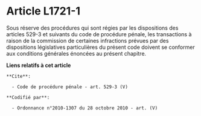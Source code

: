 # Article L1721-1

Sous réserve des procédures qui sont régies par les dispositions des articles 529-3 et suivants du code de procédure pénale,
les transactions à raison de la commission de certaines infractions prévues par des dispositions législatives particulières
du présent code doivent se conformer aux conditions générales énoncées au présent chapitre.

**Liens relatifs à cet article**

	**Cite**:

	  - Code de procédure pénale - art. 529-3 (V)

	**Codifié par**:

	  - Ordonnance n°2010-1307 du 28 octobre 2010 - art. (V)
